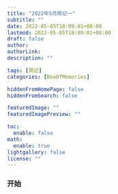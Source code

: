 ```yaml
---
title: "2022年5月周记一"
subtitle: ""
date: 2022-05-05T18:09:01+08:00
lastmod: 2022-05-05T18:09:01+08:00
draft: false
author: 
authorLink: 
description: ""

tags: [周记]
categories: [BoxOfMemories]

hiddenFromHomePage: false
hiddenFromSearch: false

featuredImage: ""
featuredImagePreview: ""

toc:
  enable: false
math:
  enable: true
lightgallery: false
license: ""
---
```


###    开始
 
<!--more-->
